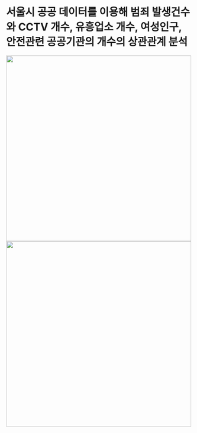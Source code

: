 # 서울시 공공 데이터를 이용해 범죄 발생건수와 CCTV 개수, 유흥업소 개수, 여성인구, 안전관련 공공기관의 개수의 상관관계 분석

<div>
  <img width="500" src="https://user-images.githubusercontent.com/58851760/87015918-fc801200-c208-11ea-90ec-a638f00fd932.PNG">
</div>

<div>
  <img width="500" src="https://user-images.githubusercontent.com/58851760/87016112-3fda8080-c209-11ea-9112-52a0f674e221.PNG">
</div>

